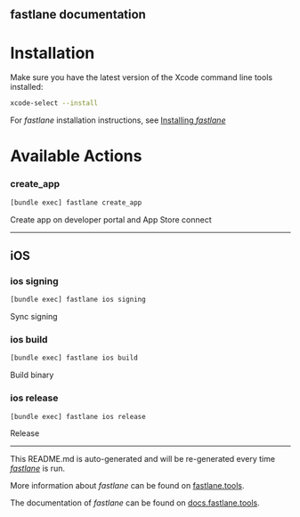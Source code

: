fastlane documentation
----

# Installation

Make sure you have the latest version of the Xcode command line tools installed:

```sh
xcode-select --install
```

For _fastlane_ installation instructions, see [Installing _fastlane_](https://docs.fastlane.tools/#installing-fastlane)

# Available Actions

### create_app

```sh
[bundle exec] fastlane create_app
```

Create app on developer portal and App Store connect

----


## iOS

### ios signing

```sh
[bundle exec] fastlane ios signing
```

Sync signing

### ios build

```sh
[bundle exec] fastlane ios build
```

Build binary

### ios release

```sh
[bundle exec] fastlane ios release
```

Release

----

This README.md is auto-generated and will be re-generated every time [_fastlane_](https://fastlane.tools) is run.

More information about _fastlane_ can be found on [fastlane.tools](https://fastlane.tools).

The documentation of _fastlane_ can be found on [docs.fastlane.tools](https://docs.fastlane.tools).
